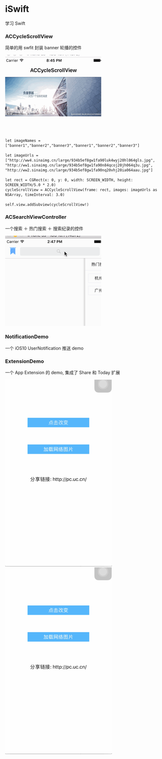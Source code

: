 # iSwift
学习 Swift

### ACCycleScrollView
简单的用 swfit 封装 banner 轮播的控件

![](Resources/ACCycleScrollView.gif)

```
let imageNames = ["banner1","banner2","banner3","banner1","banner2","banner3"]
        
let imageUrls = ["http://ww4.sinaimg.cn/large/934b5ef8gw1fa90luk4wyj20hl064gls.jpg",
"http://ww1.sinaimg.cn/large/934b5ef8gw1fa90n84qcoj20jh064q3u.jpg",
"http://ww2.sinaimg.cn/large/934b5ef8gw1fa90nq20vhj20ia064aau.jpg"]
        
let rect = CGRect(x: 0, y: 0, width: SCREEN_WIDTH, height: SCREEN_WIDTH/5.0 * 2.0)
cycleScrollView = ACCycleScrollView(frame: rect, images: imageUrls as NSArray, timeInterval: 3.0)
        
self.view.addSubview(cycleScrollView!)
```    

### ACSearchViewController
一个搜索 ＋ 热门搜索 ＋ 搜索纪录的控件

![](Resources/ACSearchViewController.gif)  

### NotificationDemo  

一个 iOS10 UserNotification 推送 demo

### ExtensionDemo  

一个 App Extension 的 demo, 集成了 Share 和 Today 扩展

![](Resources/extension-1.gif) 
![](Resources/extension-2.gif) 


